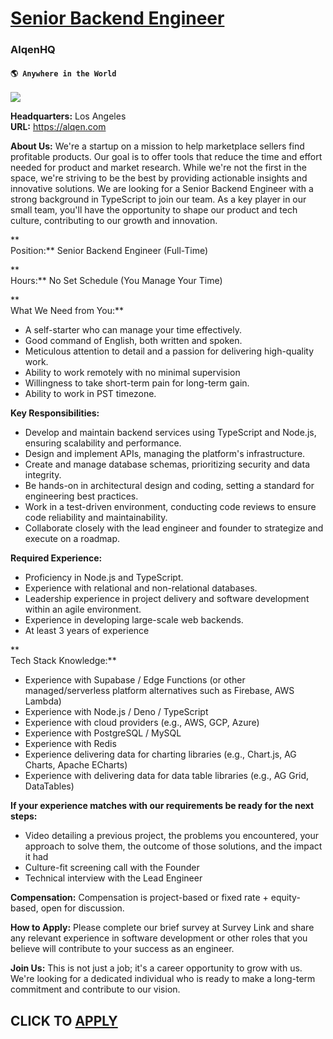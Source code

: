 # [Senior Backend Engineer](https://www.remotewlb.com/apply/senior-backend-engineer-72505)  
### AlqenHQ  
#### `🌎 Anywhere in the World`  
![](https://we-work-remotely.imgix.net/logos/0136/4099/logo.gif?ixlib=rails-4.0.0&w=50&h=50&dpr=2&fit=fill&auto=compress)

**Headquarters:** Los Angeles  
**URL:** https://alqen.com

**About Us:** We're a startup on a mission to help marketplace sellers find profitable products. Our goal is to offer tools that reduce the time and effort needed for product and market research. While we're not the first in the space, we're striving to be the best by providing actionable insights and innovative solutions. We are looking for a Senior Backend Engineer with a strong background in TypeScript to join our team. As a key player in our small team, you'll have the opportunity to shape our product and tech culture, contributing to our growth and innovation.  
  

**  
Position:** Senior Backend Engineer (Full-Time)  
  

**  
Hours:** No Set Schedule (You Manage Your Time)  
  

**  
What We Need from You:**

  * A self-starter who can manage your time effectively.
  * Good command of English, both written and spoken.
  * Meticulous attention to detail and a passion for delivering high-quality work.
  * Ability to work remotely with no minimal supervision 
  * Willingness to take short-term pain for long-term gain.
  * Ability to work in PST timezone.  
  

**Key Responsibilities:**

  * Develop and maintain backend services using TypeScript and Node.js, ensuring scalability and performance.
  * Design and implement APIs, managing the platform's infrastructure.
  * Create and manage database schemas, prioritizing security and data integrity.
  * Be hands-on in architectural design and coding, setting a standard for engineering best practices.
  * Work in a test-driven environment, conducting code reviews to ensure code reliability and maintainability.
  * Collaborate closely with the lead engineer and founder to strategize and execute on a roadmap.

  
**Required Experience:**

  * Proficiency in Node.js and TypeScript.
  * Experience with relational and non-relational databases.
  * Leadership experience in project delivery and software development within an agile environment.
  * Experience in developing large-scale web backends.
  * At least 3 years of experience  
  

**  
Tech Stack Knowledge:**

  * Experience with Supabase / Edge Functions (or other managed/serverless platform alternatives such as Firebase, AWS Lambda)
  * Experience with Node.js / Deno / TypeScript
  * Experience with cloud providers (e.g., AWS, GCP, Azure)
  * Experience with PostgreSQL / MySQL
  * Experience with Redis
  * Experience delivering data for charting libraries (e.g., Chart.js, AG Charts, Apache ECharts)
  * Experience with delivering data for data table libraries (e.g., AG Grid, DataTables)   
  

**If your experience matches with our requirements be ready for the next steps:**

  * Video detailing a previous project, the problems you encountered, your approach to solve them, the outcome of those solutions, and the impact it had
  * Culture-fit screening call with the Founder
  * Technical interview with the Lead Engineer  
  

**Compensation:** Compensation is project-based or fixed rate + equity-based, open for discussion.  
  

**How to Apply:** Please complete our brief survey at Survey Link and share any relevant experience in software development or other roles that you believe will contribute to your success as an engineer.  
  

**Join Us:** This is not just a job; it's a career opportunity to grow with us. We're looking for a dedicated individual who is ready to make a long-term commitment and contribute to our vision.

  
## CLICK TO [APPLY](https://www.remotewlb.com/apply/senior-backend-engineer-72505)

